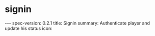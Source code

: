 <h1 class="contract">signin</h1>
---
spec-version: 0.2.1
title: Signin
summary: Authenticate player and update his status
icon:
